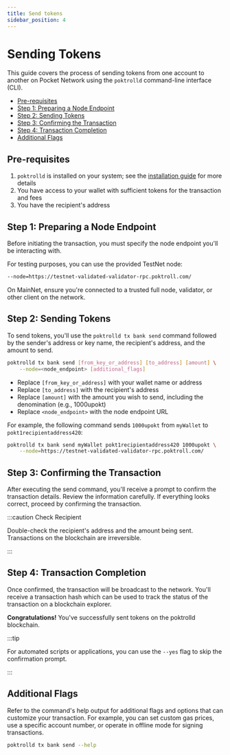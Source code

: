 ```yaml
---
title: Send tokens
sidebar_position: 4
---
```


# Sending Tokens <!-- omit in toc -->

This guide covers the process of sending tokens from one account to another on
Pocket Network using the `poktrolld` command-line interface (CLI).

- [Pre-requisites](#pre-requisites)
- [Step 1: Preparing a Node Endpoint](#step-1-preparing-a-node-endpoint)
- [Step 2: Sending Tokens](#step-2-sending-tokens)
- [Step 3: Confirming the Transaction](#step-3-confirming-the-transaction)
- [Step 4: Transaction Completion](#step-4-transaction-completion)
- [Additional Flags](#additional-flags)

## Pre-requisites

1. `poktrolld` is installed on your system; see the [installation guide](./install) for more details
2. You have access to your wallet with sufficient tokens for the transaction and fees
3. You have the recipient's address

## Step 1: Preparing a Node Endpoint

Before initiating the transaction, you must specify the node endpoint you'll be interacting with.

For testing purposes, you can use the provided TestNet node:

```bash
--node=https://testnet-validated-validator-rpc.poktroll.com/
```

On MainNet, ensure you're connected to a trusted full node, validator, or other client on the network.

## Step 2: Sending Tokens

To send tokens, you'll use the `poktrolld tx bank send` command followed by the
sender's address or key name, the recipient's address, and the amount to send.

```sh
poktrolld tx bank send [from_key_or_address] [to_address] [amount] \
    --node=<node_endpoint> [additional_flags]
```

- Replace `[from_key_or_address]` with your wallet name or address
- Replace `[to_address]` with the recipient's address
- Replace `[amount]` with the amount you wish to send, including the denomination (e.g., 1000upokt)
- Replace `<node_endpoint>` with the node endpoint URL

For example, the following command sends `1000upokt` from `myWallet` to `pokt1recipientaddress420`:

```bash
poktrolld tx bank send myWallet pokt1recipientaddress420 1000upokt \
    --node=https://testnet-validated-validator-rpc.poktroll.com/
```

## Step 3: Confirming the Transaction

After executing the send command, you'll receive a prompt to confirm the transaction details.
Review the information carefully. If everything looks correct, proceed by confirming the transaction.

:::caution Check Recipient

Double-check the recipient's address and the amount being sent.
Transactions on the blockchain are irreversible.

:::

## Step 4: Transaction Completion

Once confirmed, the transaction will be broadcast to the network.
You'll receive a transaction hash which can be used to track the status of the transaction on a blockchain explorer.

**Congratulations!** You've successfully sent tokens on the poktrolld blockchain.

:::tip

For automated scripts or applications, you can use the `--yes` flag to skip the confirmation prompt.

:::

## Additional Flags

Refer to the command's help output for additional flags and options that can customize
your transaction. For example, you can set custom gas prices, use a specific account number,
or operate in offline mode for signing transactions.

```sh
poktrolld tx bank send --help
```
